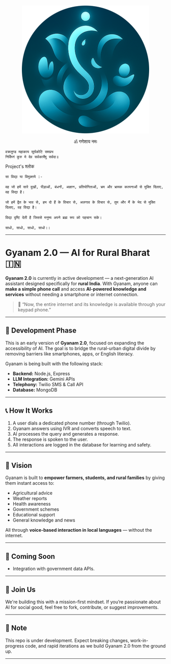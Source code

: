 <p align="center">
  <img src="./readme.png" alt="Saadhna AI Logo" width="400" />
</p>

<p align="center">
         ॐ गणेशाय नमः 
  
    वक्रतुण्ड महाकाय सूर्यकोटि समप्रभ  
    निर्विघ्नं कुरु मे देव सर्वकार्येषु सर्वदा॥
</p>

<p>
   Project's श्लोक
   
    सा विद्या या विमुक्तये :-

    वह जो हमें सारे दुखों, पीड़ाओं, बंधनों, अज्ञान, प्रतियोगिताओं, भ्रम और भ्रामक कल्पनाओं से मुक्ति दिलाए, वह विद्या है।

    जो हमें द्वैत के भाव से, हम दो हैं के विचार से, अलगाव के विचार से, तुम और मैं के भेद से मुक्ति दिलाए, वह विद्या है।

    विद्या दृष्टि देती है जिससे मनुष्य अपने ब्रह्म रूप को पहचान सके।

    साधो, साधो, साधो, साधो।।
</p>

---
# Gyanam 2.0 — AI for Rural Bharat 🇮🇳

**Gyanam 2.0** is currently in active development — a next-generation AI assistant designed specifically for **rural India**. With Gyanam, anyone can **make a simple phone call** and access **AI-powered knowledge and services** without needing a smartphone or internet connection.

> 🌾 “Now, the entire internet and its knowledge is available through your keypad phone.”

---

## 🚧 Development Phase

This is an early version of **Gyanam 2.0**, focused on expanding the accessibility of AI. The goal is to bridge the rural-urban digital divide by removing barriers like smartphones, apps, or English literacy.

Gyanam is being built with the following stack:

- **Backend:** Node.js, Express
- **LLM Integration:** Gemini APIs
- **Telephony:** Twilio SMS & Call API
- **Database:** MongoDB

---

## 📞 How It Works

1. A user dials a dedicated phone number (through Twilio).
2. Gyanam answers using IVR and converts speech to text.
3. AI processes the query and generates a response.
4. The response is spoken to the user.
5. All interactions are logged in the database for learning and safety.

---

## 🌱 Vision

Gyanam is built to **empower farmers, students, and rural families** by giving them instant access to:

- Agricultural advice
- Weather reports
- Health awareness
- Government schemes
- Educational support
- General knowledge and news

All through **voice-based interaction in local languages** — without the internet.

---

## 🚀 Coming Soon

- Integration with government data APIs.
---

## 🤝 Join Us

We're building this with a mission-first mindset. If you’re passionate about AI for social good, feel free to fork, contribute, or suggest improvements.

---

## 📌 Note

This repo is under development. Expect breaking changes, work-in-progress code, and rapid iterations as we build Gyanam 2.0 from the ground up.

---

